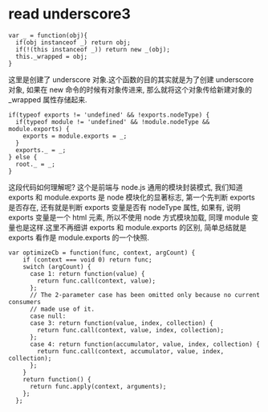 # read underscore3

```
var _ = function(obj){
  if(obj instanceof _) return obj;
  if(!(this instanceof _)) return new _(obj);
  this._wrapped = obj;
}
```
这里是创建了 underscore 对象.这个函数的目的其实就是为了创建 underscore 对象, 如果在 new 命令的时候有对象传进来, 那么就将这个对象传给新建对象的 _wrapped 属性存储起来.

```
if(typeof exports != 'undefined' && !exports.nodeType) {
  if(typeof module != 'undefined' && !module.nodeType && module.exports) {
    exports = module.exports = _;
  }
  exports._ = _;
} else {
  root._ = _;
}
```
这段代码如何理解呢? 这个是前端与 node.js 通用的模块封装模式, 我们知道 exports 和 module.exports 是 node 模块化的显著标志, 第一个先判断 exports 是否存在, 还有就是判断 exports
变量是否有 nodeType 属性, 如果有, 说明 exports 变量是一个 html 元素, 所以不使用 node 方式模块加载, 同理 module 变量也是这样.这里不再细讲 exports 和 module.exports 的区别, 简单总结就是 exports 看作是 module.exports 的一个快照.

```
var optimizeCb = function(func, context, argCount) {
    if (context === void 0) return func;
    switch (argCount) {
      case 1: return function(value) {
        return func.call(context, value);
      };
      // The 2-parameter case has been omitted only because no current consumers
      // made use of it.
      case null:
      case 3: return function(value, index, collection) {
        return func.call(context, value, index, collection);
      };
      case 4: return function(accumulator, value, index, collection) {
        return func.call(context, accumulator, value, index, collection);
      };
    }
    return function() {
      return func.apply(context, arguments);
    };
  };
```
